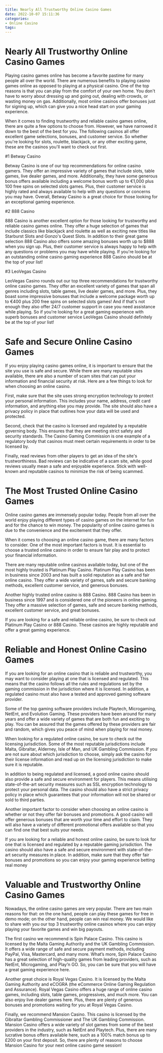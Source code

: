 ```yaml
---
title: Nearly All Trustworthy Online Casino Games
date: 2022-10-07 15:11:36
categories:
- Online Casino
tags:
---
```



#  Nearly All Trustworthy Online Casino Games

Playing casino games online has become a favorite pastime for many people all over the world. There are numerous benefits to playing casino games online as opposed to playing at a physical casino. One of the top reasons is that you can play from the comfort of your own home. You don't have to worry about dressing up and going out, dealing with crowds, or wasting money on gas. Additionally, most online casinos offer bonuses just for signing up, which can give you a nice head start on your gaming experience.

When it comes to finding trustworthy and reliable casino games online, there are quite a few options to choose from. However, we have narrowed it down to the best of the best for you. The following casinos all offer excellent game selections, bonuses, and customer service. So whether you're looking for slots, roulette, blackjack, or any other exciting game, these are the casinos you'll want to check out first.

#1 Betway Casino

Betway Casino is one of our top recommendations for online casino gamers. They offer an impressive variety of games that include slots, table games, live dealer games, and more. Additionally, they have some generous bonus offers available including a welcome bonus worth up to €1,000 plus 100 free spins on selected slots games. Plus, their customer service is highly rated and always available to help with any questions or concerns you may have. Overall, Betway Casino is a great choice for those looking for an exceptional gaming experience.

#2 888 Casino

888 Casino is another excellent option for those looking for trustworthy and reliable casino games online. They offer a huge selection of games that include classics like blackjack and roulette as well as exciting new titles like Starburst Slots and Gonzo's Quest Slots. In addition to their great game selection 888 Casino also offers some amazing bonuses worth up to $888 when you sign up. Plus, their customer service is always happy to help with any questions or problems you may have while playing. If you're looking for an outstanding online casino gaming experience 888 Casino should be at the top of your list!

#3 LeoVegas Casino

LeoVegas Casino rounds out our top three recommendations for trustworthy online casino games. They offer an excellent variety of games that span all genres including slots, table games, live dealer games, and more. Plus, they boast some impressive bonuses that include a welcome package worth up to €400 plus 200 free spins on selected slots games! And if that's not enough they also offer 24/7 customer support in case you need assistance while playing. So if you're looking for a great gaming experience with superb bonuses and customer service LeoVegas Casino should definitely be at the top of your list!

#  Safe and Secure Online Casino Games

If you enjoy playing casino games online, it is important to ensure that the site you use is safe and secure. While there are many reputable sites available, there are also a number of scam sites that can put your information and financial security at risk. Here are a few things to look for when choosing an online casino.

First, make sure that the site uses strong encryption technology to protect your personal information. This includes your name, address, credit card information, and anything else you may provide. The site should also have a privacy policy in place that outlines how your data will be used and protected.

Second, check that the casino is licensed and regulated by a reputable governing body. This ensures that they are meeting strict safety and security standards. The Casino Gaming Commission is one example of a regulatory body that casinos must meet certain requirements in order to be licensed by.

Finally, read reviews from other players to get an idea of the site's trustworthiness. Bad reviews can be indicative of a scam site, while good reviews usually mean a safe and enjoyable experience. Stick with well-known and reputable casinos to minimize the risk of being scammed.

#  The Most Trusted Online Casino Games

Online casino games are immensely popular today. People from all over the world enjoy playing different types of casino games on the internet for fun and for the chance to win money. The popularity of online casino games is due to the convenience and the excitement that they offer.

When it comes to choosing an online casino game, there are many factors to consider. One of the most important factors is trust. It is essential to choose a trusted online casino in order to ensure fair play and to protect your financial information.

There are many reputable online casinos available today, but one of the most highly trusted is Platinum Play Casino. Platinum Play Casino has been in business since 2003 and has built a solid reputation as a safe and fair online casino. They offer a wide variety of games, safe and secure banking methods, excellent customer service, and generous bonuses.

Another highly trusted online casino is 888 Casino. 888 Casino has been in business since 1997 and is considered one of the pioneers in online gaming. They offer a massive selection of games, safe and secure banking methods, excellent customer service, and great bonuses.

If you are looking for a safe and reliable online casino, be sure to check out Platinum Play Casino or 888 Casino. These casinos are highly reputable and offer a great gaming experience.

#  Reliable and Honest Online Casino Games

If you are looking for an online casino that is reliable and trustworthy, you may want to consider playing at one that is licensed and regulated. This means that the casino follows all the rules and regulations set by the gaming commission in the jurisdiction where it is licensed. In addition, a regulated casino must also have a tested and approved gaming software provider.

Some of the top gaming software providers include Playtech, Microgaming, NetEnt, and Evolution Gaming. These providers have been around for many years and offer a wide variety of games that are both fun and exciting to play. You can be assured that the games offered by these providers are fair and random, which gives you peace of mind when playing for real money.

When looking for a regulated online casino, be sure to check out the licensing jurisdiction. Some of the most reputable jurisdictions include Malta, Gibraltar, Alderney, Isle of Man, and UK Gambling Commission. If you are not sure about which jurisdiction to choose, simply ask the casino for their license information and read up on the licensing jurisdiction to make sure it is reputable.

In addition to being regulated and licensed, a good online casino should also provide a safe and secure environment for players. This means utilising state-of-the-art security measures such as SSL encryption technology to protect your personal data. The casino should also have a strict privacy policy in place which guarantees that your information will not be shared or sold to third parties.

Another important factor to consider when choosing an online casino is whether or not they offer fair bonuses and promotions. A good casino will offer generous bonuses that are worth your time and effort to claim. They will also have a variety of different promotional offers available so that you can find one that best suits your needs.

If you are looking for a reliable and honest online casino, be sure to look for one that is licensed and regulated by a reputable gaming jurisdiction. The casino should also have a safe and secure environment with state-of-the-art security measures in place. In addition, make sure that they offer fair bonuses and promotions so you can enjoy your gaming experience betting real money

#  Valuable and Trustworthy Online Casino Games

Nowadays, the online casino games are very popular. There are two main reasons for that: on the one hand, people can play these games for free in demo mode; on the other hand, people can win real money. We would like to share with you our top 3 trustworthy online casinos where you can enjoy playing your favorite games and win big payouts.

The first casino we recommend is Spin Palace Casino. This casino is licensed by the Malta Gaming Authority and the UK Gambling Commission. It offers a wide range of safe and secure payment methods, including PayPal, Visa, Mastercard, and many more. What’s more, Spin Palace Casino has a great selection of high-quality games from leading providers, such as NetEnt, Microgaming, and Play’n GO. So, you can be sure that you will have a great gaming experience here.

Another great choice is Royal Vegas Casino. It is licensed by the Malta Gaming Authority and eCOGRA (the eCommerce Online Gaming Regulation and Assurance). Royal Vegas Casino offers a huge range of online casino games, including slots, table games, progressives, and much more. You can also enjoy live dealer games here. Plus, there are plenty of generous bonuses and promotions waiting for you at Royal Vegas Casino.

Finally, we recommend Mansion Casino. This casino is licensed by the Gibraltar Gambling Commissioner and The UK Gambling Commission. Mansion Casino offers a wide variety of slot games from some of the best providers in the industry, such as NetEnt and Playtech. Plus, there are many lucrative bonus offers available here, such as a 100% match bonus up to £200 on your first deposit. So, there are plenty of reasons to choose Mansion Casino for your next online casino game session!